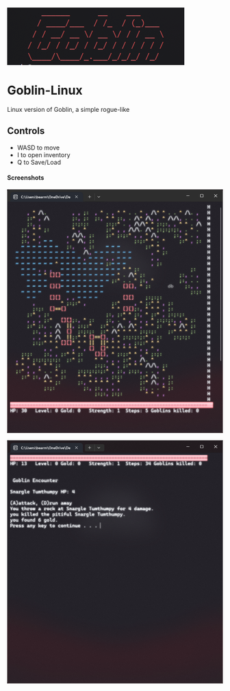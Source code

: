 ![image1](https://github.com/bearmade/Goblin-Linux/blob/main/img/goblinTitle.png)

# Goblin-Linux
Linux version of Goblin, a simple rogue-like

## Controls
- WASD to move
- I to open inventory
- Q to Save/Load

#### Screenshots

![image1](https://github.com/bearmade/Goblin-Linux/blob/main/img/goblinImage1.png)

![image1](https://github.com/bearmade/Goblin-Linux/blob/main/img/goblinImage2.png)

